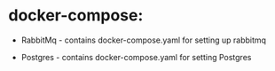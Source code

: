 # docker-compose:
* RabbitMq - contains docker-compose.yaml for setting up rabbitmq

* Postgres - contains docker-compose.yaml for setting Postgres